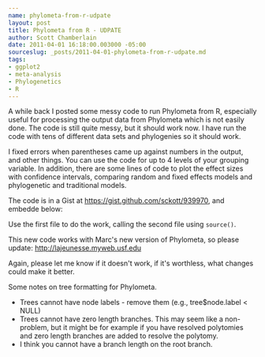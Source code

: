 ```yaml
---
name: phylometa-from-r-udpate
layout: post
title: Phylometa from R - UDPATE
author: Scott Chamberlain
date: 2011-04-01 16:18:00.003000 -05:00
sourceslug: _posts/2011-04-01-phylometa-from-r-udpate.md
tags:
- ggplot2
- meta-analysis
- Phylogenetics
- R
---
```


A while back I posted some messy code to run Phylometa from R, especially useful for processing the output data from Phylometa which is not easily done. The code is still quite messy, but it should work now. I have run the code with tens of different data sets and phylogenies so it should work.

I fixed errors when parentheses came up against numbers in the output, and other things. You can use the code for up to 4 levels of your grouping variable. In addition, there are some lines of code to plot the effect sizes with confidence intervals, comparing random and fixed effects models and phylogenetic and traditional models.

The code is in a Gist at <https://gist.github.com/sckott/939970>, and embedde below:

<script src="https://gist.github.com/sckott/939970.js"></script>

Use the first file to do the work, calling the second file using `source()`.

This new code works with Marc's new version of Phylometa, so please update: <http://lajeunesse.myweb.usf.edu>

Again, please let me know if it doesn't work, if it's worthless, what changes could make it better.

Some notes on tree formatting for Phylometa.

* Trees cannot have node labels - remove them (e.g., tree$node.label &lt; NULL)
* Trees cannot have zero length branches. This may seem like a non-problem, but it might be for example if you have resolved polytomies and zero length branches are added to resolve the polytomy.
* I think you cannot have a branch length on the root branch.
